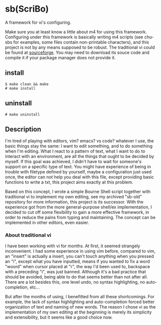# sb(ScriBo)
A framework for vi's configuring.

Make sure you at least know a little
about m4 for using this framework.
Configuring under this framework is basically writing m4 scripts
(see chu-sbs for examples, some files contain non-printable characters),
and this project is not by any means supposed to be robust.
The traditional vi could be found at 
[sourceforge](http://ex-vi.sourceforge.net).
You may need to download its souce code and compile it
if your package manager does not provide it.

## install
```
$ make clean && make
# make install
```
## uninstall 
```
# make uninstall
```

## Description

I'm tired of playing with editors,
vim? emacs? vs code? whatever I use,
the basic things stay the same:
I want to edit something,
and to do something when I'm editing.
What I react to a pattern of text,
what I want to do to interact with an environment,
are all the things that ought to be decided by myself.
If this goal was achieved, 
I didn't have to wait for someone's support 
on a specific type of text.
You might have experience of being in trouble with
filetype defined by yourself,
maybe a configuration just used once,
the editor can not help you deal with this file,
except providing basic functions to write a txt,
this project aims exactly at this problem.

Based on this concept,
I wrote a simple Bourne Shell script together with traditional vi
to implement my own editing, 
see my archived "sb-old" repository for more information,
this project is its successor.
With the experience 
got from the more general-purpose shell/ex implementation,
I decided to cut off some flexibility
to gain a more effective framework,
in order to reduce the pains from typing and maintaining.
The concept can be implemented in other editors, 
even easier.

### About traditional vi 

I have been working with vi for months.
At first, it seemed strangely inconvenient.
I had some experience in using vim before,
compared to vim, an "insert" is actually a insert,
you can't touch anything when you pressed an "i",
except what you have inputted,
means if you wanted to fix a word "woord"
when cursor placed at "r",
the way I'd been used to, 
backspace with a preceding "i",
was just banned.
Although it's a bad practice that should be avoided,
being able to do that seems better than not after all.
There are a lot besides this,
one level undo, no syntax highlighting,
no auto-completion, etc...

But after the months of using,
I benefitted from all these shortcomings.
For example, 
the lack of syntax highlighting and auto-completion forced
better organization of text and naming of new words.
The reason I chose vi as the implementation of my own editing
at the beginning is merely its simplicity and extensibility,
but it seems like a good choice now.

